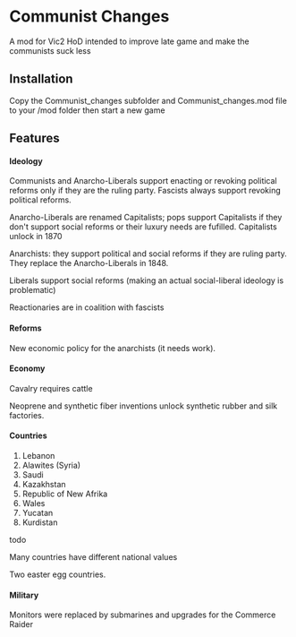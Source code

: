 # Communist Changes
A mod for Vic2 HoD intended to improve late game and make the communists suck less

## Installation
Copy the Communist_changes subfolder and Communist_changes.mod file to your /mod folder then start a new game

## Features 

#### Ideology
Communists and Anarcho-Liberals support enacting or revoking political reforms only if they are the ruling party. Fascists always support revoking political reforms.

Anarcho-Liberals are renamed Capitalists; pops support Capitalists if they don't support social reforms or their luxury needs are fufilled. Capitalists unlock in 1870

Anarchists: they support political and social reforms if they are ruling party. They replace the Anarcho-Liberals in 1848.

Liberals support social reforms (making an actual social-liberal ideology is problematic) 

Reactionaries are in coalition with fascists

#### Reforms
New economic policy for the anarchists (it needs work).

#### Economy
Cavalry requires cattle

Neoprene and synthetic fiber inventions unlock synthetic rubber and silk factories.

#### Countries
1. Lebanon
2. Alawites (Syria)
3. Saudi
4. Kazakhstan
5. Republic of New Afrika
6. Wales
7. Yucatan
8. Kurdistan




todo

Many countries have different national values

Two easter egg countries.

#### Military
Monitors were replaced by submarines and upgrades for the Commerce Raider
